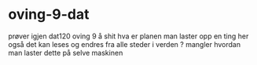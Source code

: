 # oving-9-dat
prøver igjen dat120 oving 9
å shit hva er planen man laster opp en ting her også det kan leses og endres fra alle steder i verden ? 
mangler hvordan man laster dette på selve maskinen 
